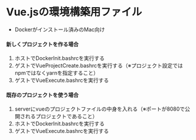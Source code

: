 # Vue.jsの環境構築用ファイル

- Dockerがインストール済みのMac向け

#### 新しくプロジェクトを作る場合

1. ホストでDockerInit.bashrcを実行する
2. ゲストでVueProjectCreate.bashrcを実行する（※プロジェクト設定ではnpmではなくyarnを指定すること）
3. ゲストでVueExecute.bashrcを実行する


#### 既存のプロジェクトを使う場合

1. serverにvueのプロジェクトファイルの中身を入れる（※ポートが8080で公開されるプロジェクトであること）
2. ホストでDockerInit.bashrcを実行する
3. ゲストでVueExecute.bashrcを実行する
